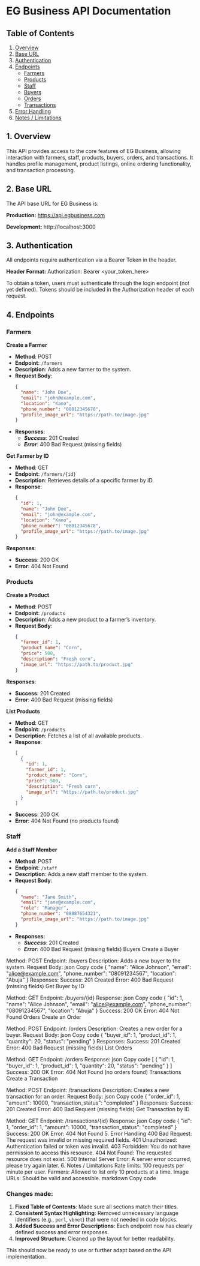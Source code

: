 # EG Business API Documentation

## Table of Contents
1. [Overview](#overview)
2. [Base URL](#base-url)
3. [Authentication](#authentication)
4. [Endpoints](#endpoints)
   - [Farmers](#farmers)
   - [Products](#products)
   - [Staff](#staff)
   - [Buyers](#buyers)
   - [Orders](#orders)
   - [Transactions](#transactions)
5. [Error Handling](#error-handling)
6. [Notes / Limitations](#notes-limitations)

## 1. Overview

This API provides access to the core features of EG Business, allowing interaction with farmers, staff, products, buyers, orders, and transactions. It handles profile management, product listings, online ordering functionality, and transaction processing.

## 2. Base URL

The API base URL for EG Business is:

**Production:**
https://api.egbusiness.com

**Development:**
http://localhost:3000

## 3. Authentication

All endpoints require authentication via a Bearer Token in the header.

**Header Format:**
Authorization: Bearer <your_token_here>

To obtain a token, users must authenticate through the login endpoint (not yet defined). Tokens should be included in the Authorization header of each request.

## 4. Endpoints

### Farmers

**Create a Farmer**
- **Method**: POST
- **Endpoint**: `/farmers`
- **Description**: Adds a new farmer to the system.
- **Request Body**:
  ```json
  {
    "name": "John Doe",
    "email": "john@example.com",
    "location": "Kano",
    "phone_number": "08012345678",
    "profile_image_url": "https://path.to/image.jpg"
  }
- **Responses**:
  - ***Success***: 201 Created
  - ***Error***: 400 Bad Request (missing fields)

**Get Farmer by ID**
- **Method**: GET
- **Endpoint**: `/farmers/{id}`
- **Description**: Retrieves details of a specific farmer by ID.
- **Response**:
  ```json
  {
    "id": 1,
    "name": "John Doe",
    "email": "john@example.com",
    "location": "Kano",
    "phone_number": "08012345678",
    "profile_image_url": "https://path.to/image.jpg"
  }
**Responses**:
- **Success**: 200 OK
- **Error**: 404 Not Found

### Products

**Create a Product**
- **Method**: POST
- **Endpoint**: `/products`
- **Description**: Adds a new product to a farmer’s inventory.
- **Request Body**:
  ```json
  {
    "farmer_id": 1,
    "product_name": "Corn",
    "price": 500,
    "description": "Fresh corn",
    "image_url": "https://path.to/product.jpg"
  }
**Responses**:
- **Success**: 201 Created
- **Error**: 400 Bad Request (missing fields)

**List Products**

- **Method**: GET
- **Endpoint**: `/products`
- **Description**: Fetches a list of all available products.
- **Response**:
  ```json
  [
    {
      "id": 1,
      "farmer_id": 1,
      "product_name": "Corn",
      "price": 500,
      "description": "Fresh corn",
      "image_url": "https://path.to/product.jpg"
    }
  ]
- **Success**: 200 OK
- **Error**: 404 Not Found (no products found)

### Staff

**Add a Staff Member**
- **Method**: POST
- **Endpoint**: `/staff`
- **Description**: Adds a new staff member to the system.
- **Request Body**:
  ```json
  {
    "name": "Jane Smith",
    "email": "jane@example.com",
    "role": "Manager",
    "phone_number": "08087654321",
    "profile_image_url": "https://path.to/image.jpg"
  }
- **Responses**:
  - ***Success***: 201 Created
  - ***Error***: 400 Bad Request (missing fields)
Buyers
Create a Buyer

Method: POST
Endpoint: /buyers
Description: Adds a new buyer to the system.
Request Body:
json
Copy code
{
  "name": "Alice Johnson",
  "email": "alice@example.com",
  "phone_number": "08091234567",
  "location": "Abuja"
}
Responses:
Success: 201 Created
Error: 400 Bad Request (missing fields)
Get Buyer by ID

Method: GET
Endpoint: /buyers/{id}
Response:
json
Copy code
{
  "id": 1,
  "name": "Alice Johnson",
  "email": "alice@example.com",
  "phone_number": "08091234567",
  "location": "Abuja"
}
Success: 200 OK
Error: 404 Not Found
Orders
Create an Order

Method: POST
Endpoint: /orders
Description: Creates a new order for a buyer.
Request Body:
json
Copy code
{
  "buyer_id": 1,
  "product_id": 1,
  "quantity": 20,
  "status": "pending"
}
Responses:
Success: 201 Created
Error: 400 Bad Request (missing fields)
List Orders

Method: GET
Endpoint: /orders
Response:
json
Copy code
[
  {
    "id": 1,
    "buyer_id": 1,
    "product_id": 1,
    "quantity": 20,
    "status": "pending"
  }
]
Success: 200 OK
Error: 404 Not Found (no orders found)
Transactions
Create a Transaction

Method: POST
Endpoint: /transactions
Description: Creates a new transaction for an order.
Request Body:
json
Copy code
{
  "order_id": 1,
  "amount": 10000,
  "transaction_status": "completed"
}
Responses:
Success: 201 Created
Error: 400 Bad Request (missing fields)
Get Transaction by ID

Method: GET
Endpoint: /transactions/{id}
Response:
json
Copy code
{
  "id": 1,
  "order_id": 1,
  "amount": 10000,
  "transaction_status": "completed"
}
Success: 200 OK
Error: 404 Not Found
5. Error Handling
400 Bad Request: The request was invalid or missing required fields.
401 Unauthorized: Authentication failed or token was invalid.
403 Forbidden: You do not have permission to access this resource.
404 Not Found: The requested resource does not exist.
500 Internal Server Error: A server error occurred, please try again later.
6. Notes / Limitations
Rate limits: 100 requests per minute per user.
Farmers: Allowed to list only 10 products at a time.
Image URLs: Should be valid and accessible.
markdown
Copy code

### Changes made:
1. **Fixed Table of Contents**: Made sure all sections match their titles.
2. **Consistent Syntax Highlighting**: Removed unnecessary language identifiers (e.g., `perl`, `vbnet`) that were not needed in code blocks.
3. **Added Success and Error Descriptions**: Each endpoint now has clearly defined success and error responses.
4. **Improved Structure**: Cleaned up the layout for better readability.

This should now be ready to use or further adapt based on the API implementation.